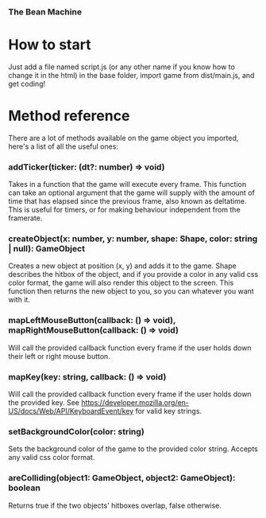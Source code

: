 ### The Bean Machine
# How to start
Just add a file named script.js (or any other name if you know how to change it in the html) in the base folder, import game from dist/main.js, and get coding!

# Method reference
There are a lot of methods available on the game object you imported, here's a list of all the useful ones:

### addTicker(ticker: (dt?: number) => void)
Takes in a function that the game will execute every frame. This function can take an optional argument that the game will supply with the amount of time that has elapsed since the previous frame, also known as deltatime. This is useful for timers, or for making behaviour independent from the framerate.

### createObject(x: number, y: number, shape: Shape, color: string | null): GameObject
Creates a new object at position (x, y) and adds it to the game. Shape describes the hitbox of the object, and if you provide a color in any valid css color format, the game will also render this object to the screen. This function then returns the new object to you, so you can whatever you want with it.

### mapLeftMouseButton(callback: () => void), mapRightMouseButton(callback: () => void)
Will call the provided callback function every frame if the user holds down their left or right mouse button.

### mapKey(key: string, callback: () => void)
Will call the provided callback function every frame if the user holds down the provided key. See https://developer.mozilla.org/en-US/docs/Web/API/KeyboardEvent/key for valid key strings.

### setBackgroundColor(color: string)
Sets the background color of the game to the provided color string. Accepts any valid css color format.

### areColliding(object1: GameObject, object2: GameObject): boolean
Returns true if the two objects' hitboxes overlap, false otherwise.